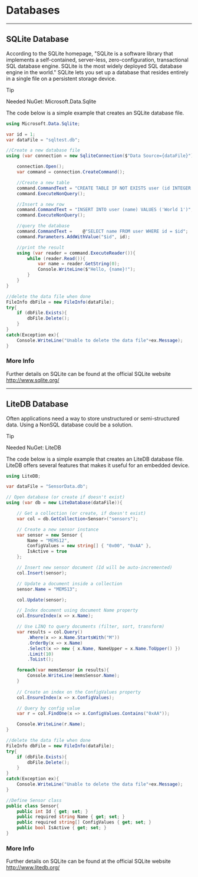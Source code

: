 # Databases

---

## SQLite Database

According to the SQLite homepage, "SQLite is a software library that implements a self-contained, server-less, zero-configuration, transactional SQL database engine. SQLite is the most widely deployed SQL database engine in the world." SQLite lets you set up a database that resides entirely in a single file on a persistent storage device.

> [!TIP]
> Needed NuGet: Microsoft.Data.Sqlite

The code below is a simple example that creates an SQLite database file.

```cs
using Microsoft.Data.Sqlite;

var id = 1;
var dataFile = "sqltest.db";

//Create a new database file
using (var connection = new SqliteConnection($"Data Source={dataFile}")){

    connection.Open();
    var command = connection.CreateCommand();

    //Create a new table
    command.CommandText = "CREATE TABLE IF NOT EXISTS user (id INTEGER PRIMARY KEY, name TEXT)";
    command.ExecuteNonQuery();

    //Insert a new row
    command.CommandText = "INSERT INTO user (name) VALUES ('World 1')";
    command.ExecuteNonQuery();

    //query the database
    command.CommandText =    @"SELECT name FROM user WHERE id = $id";
    command.Parameters.AddWithValue("$id", id);

    //print the result
    using (var reader = command.ExecuteReader()){
        while (reader.Read()){
            var name = reader.GetString(0);
            Console.WriteLine($"Hello, {name}!");
        }
    }
}

//delete the data file when done
FileInfo dbFile = new FileInfo(dataFile);
try{
    if (dbFile.Exists){
        dbFile.Delete();
    }
}
catch(Exception ex){
    Console.WriteLine("Unable to delete the data file"+ex.Message);
}
``` 

### More Info
Further details on SQLite can be found at the official SQLite website http://www.sqlite.org/

---

## LiteDB Database
Often applications need a way to store unstructured or semi-structured data. Using a NonSQL database could be a solution.

> [!TIP]
> Needed NuGet: LiteDB

The code below is a simple example that creates an LiteDB database file. LiteDB offers several features that makes it useful for an embedded device.

```cs
using LiteDB;

var dataFile = "SensorData.db";

// Open database (or create if doesn't exist)
using (var db = new LiteDatabase(dataFile)){

    // Get a collection (or create, if doesn't exist)
    var col = db.GetCollection<Sensor>("sensors");

    // Create a new sensor instance
    var sensor = new Sensor {
        Name = "MEMS12",
        ConfigValues = new string[] { "0x00", "0xAA" },
        IsActive = true
    };

    // Insert new sensor document (Id will be auto-incremented)
    col.Insert(sensor);

    // Update a document inside a collection
    sensor.Name = "MEMS13";

    col.Update(sensor);

    // Index document using document Name property
    col.EnsureIndex(x => x.Name);

    // Use LINQ to query documents (filter, sort, transform)
    var results = col.Query()
        .Where(x => x.Name.StartsWith("M"))
        .OrderBy(x => x.Name)
        .Select(x => new { x.Name, NameUpper = x.Name.ToUpper() })
        .Limit(10)
        .ToList();

    foreach(var memsSensor in results){
        Console.WriteLine(memsSensor.Name);
    }
    
    // Create an index on the ConfigValues property
    col.EnsureIndex(x => x.ConfigValues);

    // Query by config value
    var r = col.FindOne(x => x.ConfigValues.Contains("0xAA"));

    Console.WriteLine(r.Name);
}

//delete the data file when done
FileInfo dbFile = new FileInfo(dataFile);
try{
    if (dbFile.Exists){
        dbFile.Delete();
    }
}
catch(Exception ex){
    Console.WriteLine("Unable to delete the data file"+ex.Message);
}

//Define Sensor class
public class Sensor{
    public int Id { get; set; }
    public required string Name { get; set; }
    public required string[] ConfigValues { get; set; }
    public bool IsActive { get; set; }
}
```


### More Info
Further details on SQLite can be found at the official SQLite website http://www.litedb.org/